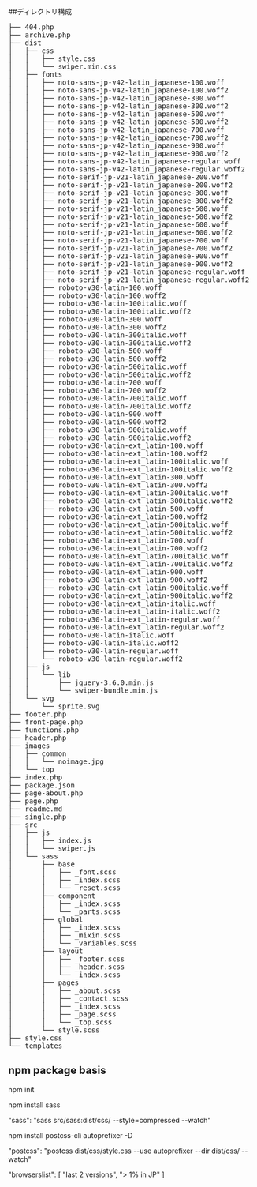 ##ディレクトリ構成

<pre>
├── 404.php
├── archive.php
├── dist
│   ├── css
│   │   ├── style.css
│   │   └── swiper.min.css
│   ├── fonts
│   │   ├── noto-sans-jp-v42-latin_japanese-100.woff
│   │   ├── noto-sans-jp-v42-latin_japanese-100.woff2
│   │   ├── noto-sans-jp-v42-latin_japanese-300.woff
│   │   ├── noto-sans-jp-v42-latin_japanese-300.woff2
│   │   ├── noto-sans-jp-v42-latin_japanese-500.woff
│   │   ├── noto-sans-jp-v42-latin_japanese-500.woff2
│   │   ├── noto-sans-jp-v42-latin_japanese-700.woff
│   │   ├── noto-sans-jp-v42-latin_japanese-700.woff2
│   │   ├── noto-sans-jp-v42-latin_japanese-900.woff
│   │   ├── noto-sans-jp-v42-latin_japanese-900.woff2
│   │   ├── noto-sans-jp-v42-latin_japanese-regular.woff
│   │   ├── noto-sans-jp-v42-latin_japanese-regular.woff2
│   │   ├── noto-serif-jp-v21-latin_japanese-200.woff
│   │   ├── noto-serif-jp-v21-latin_japanese-200.woff2
│   │   ├── noto-serif-jp-v21-latin_japanese-300.woff
│   │   ├── noto-serif-jp-v21-latin_japanese-300.woff2
│   │   ├── noto-serif-jp-v21-latin_japanese-500.woff
│   │   ├── noto-serif-jp-v21-latin_japanese-500.woff2
│   │   ├── noto-serif-jp-v21-latin_japanese-600.woff
│   │   ├── noto-serif-jp-v21-latin_japanese-600.woff2
│   │   ├── noto-serif-jp-v21-latin_japanese-700.woff
│   │   ├── noto-serif-jp-v21-latin_japanese-700.woff2
│   │   ├── noto-serif-jp-v21-latin_japanese-900.woff
│   │   ├── noto-serif-jp-v21-latin_japanese-900.woff2
│   │   ├── noto-serif-jp-v21-latin_japanese-regular.woff
│   │   ├── noto-serif-jp-v21-latin_japanese-regular.woff2
│   │   ├── roboto-v30-latin-100.woff
│   │   ├── roboto-v30-latin-100.woff2
│   │   ├── roboto-v30-latin-100italic.woff
│   │   ├── roboto-v30-latin-100italic.woff2
│   │   ├── roboto-v30-latin-300.woff
│   │   ├── roboto-v30-latin-300.woff2
│   │   ├── roboto-v30-latin-300italic.woff
│   │   ├── roboto-v30-latin-300italic.woff2
│   │   ├── roboto-v30-latin-500.woff
│   │   ├── roboto-v30-latin-500.woff2
│   │   ├── roboto-v30-latin-500italic.woff
│   │   ├── roboto-v30-latin-500italic.woff2
│   │   ├── roboto-v30-latin-700.woff
│   │   ├── roboto-v30-latin-700.woff2
│   │   ├── roboto-v30-latin-700italic.woff
│   │   ├── roboto-v30-latin-700italic.woff2
│   │   ├── roboto-v30-latin-900.woff
│   │   ├── roboto-v30-latin-900.woff2
│   │   ├── roboto-v30-latin-900italic.woff
│   │   ├── roboto-v30-latin-900italic.woff2
│   │   ├── roboto-v30-latin-ext_latin-100.woff
│   │   ├── roboto-v30-latin-ext_latin-100.woff2
│   │   ├── roboto-v30-latin-ext_latin-100italic.woff
│   │   ├── roboto-v30-latin-ext_latin-100italic.woff2
│   │   ├── roboto-v30-latin-ext_latin-300.woff
│   │   ├── roboto-v30-latin-ext_latin-300.woff2
│   │   ├── roboto-v30-latin-ext_latin-300italic.woff
│   │   ├── roboto-v30-latin-ext_latin-300italic.woff2
│   │   ├── roboto-v30-latin-ext_latin-500.woff
│   │   ├── roboto-v30-latin-ext_latin-500.woff2
│   │   ├── roboto-v30-latin-ext_latin-500italic.woff
│   │   ├── roboto-v30-latin-ext_latin-500italic.woff2
│   │   ├── roboto-v30-latin-ext_latin-700.woff
│   │   ├── roboto-v30-latin-ext_latin-700.woff2
│   │   ├── roboto-v30-latin-ext_latin-700italic.woff
│   │   ├── roboto-v30-latin-ext_latin-700italic.woff2
│   │   ├── roboto-v30-latin-ext_latin-900.woff
│   │   ├── roboto-v30-latin-ext_latin-900.woff2
│   │   ├── roboto-v30-latin-ext_latin-900italic.woff
│   │   ├── roboto-v30-latin-ext_latin-900italic.woff2
│   │   ├── roboto-v30-latin-ext_latin-italic.woff
│   │   ├── roboto-v30-latin-ext_latin-italic.woff2
│   │   ├── roboto-v30-latin-ext_latin-regular.woff
│   │   ├── roboto-v30-latin-ext_latin-regular.woff2
│   │   ├── roboto-v30-latin-italic.woff
│   │   ├── roboto-v30-latin-italic.woff2
│   │   ├── roboto-v30-latin-regular.woff
│   │   └── roboto-v30-latin-regular.woff2
│   ├── js
│   │   └── lib
│   │       ├── jquery-3.6.0.min.js
│   │       └── swiper-bundle.min.js
│   └── svg
│       └── sprite.svg
├── footer.php
├── front-page.php
├── functions.php
├── header.php
├── images
│   ├── common
│   │   └── noimage.jpg
│   └── top
├── index.php
├── package.json
├── page-about.php
├── page.php
├── readme.md
├── single.php
├── src
│   ├── js
│   │   ├── index.js
│   │   └── swiper.js
│   └── sass
│       ├── base
│       │   ├── _font.scss
│       │   ├── _index.scss
│       │   └── _reset.scss
│       ├── component
│       │   ├── _index.scss
│       │   └── _parts.scss
│       ├── global
│       │   ├── _index.scss
│       │   ├── _mixin.scss
│       │   └── _variables.scss
│       ├── layout
│       │   ├── _footer.scss
│       │   ├── _header.scss
│       │   └── _index.scss
│       ├── pages
│       │   ├── _about.scss
│       │   ├── _contact.scss
│       │   ├── _index.scss
│       │   ├── _page.scss
│       │   └── _top.scss
│       └── style.scss
├── style.css
└── templates
</pre>

## npm package basis
npm init

npm install sass

"sass": "sass src/sass:dist/css/ --style=compressed --watch"

npm install postcss-cli autoprefixer -D

"postcss": "postcss dist/css/style.css --use autoprefixer --dir dist/css/ --watch"

"browserslist": [
  "last 2 versions",
  "> 1% in JP"
]
